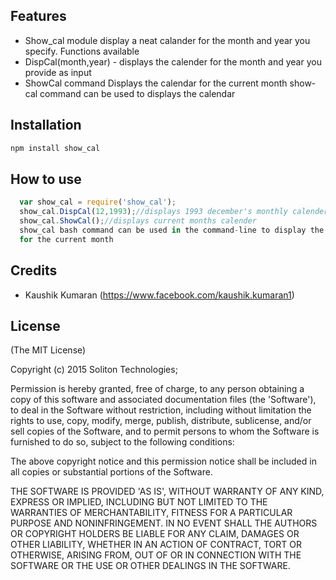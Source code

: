 ## Features

- Show_cal module display a neat calander for the month and year you specify.
Functions available
- DispCal(month,year) - displays the calender for the month and year you provide as input
- ShowCal command Displays the calendar for the current month
show-cal command can be used to displays the calendar

## Installation

```bash    
npm install show_cal
```
## How to use
  ```javascript
    var show_cal = require('show_cal');
    show_cal.DispCal(12,1993);//displays 1993 december's monthly calender
    show_cal.ShowCal();//displays current months calender
    show_cal bash command can be used in the command-line to display the calendar
    for the current month
   ```
## Credits

- Kaushik Kumaran (https://www.facebook.com/kaushik.kumaran1)

## License 

(The MIT License)

Copyright (c) 2015 Soliton Technologies;

Permission is hereby granted, free of charge, to any person obtaining
a copy of this software and associated documentation files (the
'Software'), to deal in the Software without restriction, including
without limitation the rights to use, copy, modify, merge, publish,
distribute, sublicense, and/or sell copies of the Software, and to
permit persons to whom the Software is furnished to do so, subject to
the following conditions:

The above copyright notice and this permission notice shall be
included in all copies or substantial portions of the Software.

THE SOFTWARE IS PROVIDED 'AS IS', WITHOUT WARRANTY OF ANY KIND,
EXPRESS OR IMPLIED, INCLUDING BUT NOT LIMITED TO THE WARRANTIES OF
MERCHANTABILITY, FITNESS FOR A PARTICULAR PURPOSE AND NONINFRINGEMENT.
IN NO EVENT SHALL THE AUTHORS OR COPYRIGHT HOLDERS BE LIABLE FOR ANY
CLAIM, DAMAGES OR OTHER LIABILITY, WHETHER IN AN ACTION OF CONTRACT,
TORT OR OTHERWISE, ARISING FROM, OUT OF OR IN CONNECTION WITH THE
SOFTWARE OR THE USE OR OTHER DEALINGS IN THE SOFTWARE.